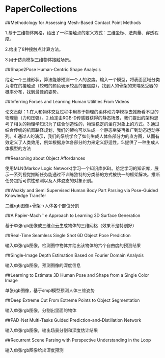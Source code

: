 # PaperCollections
##Methodology for Assessing Mesh-Based Contact Point Methods

1.基于三维物体网格，给出了一种接触点的定义方式：三维坐标、法向量、穿透程度。

2.给出了8种接触点计算方法。

3.用于仿真模拟三维物体接触场景。

##Shape2Pose Human-Centric Shape Analysis

给定一个三维形状，算法能够预测一个人的姿势。输入一个模型，将表面区域分类为潜在的接触点（较暗的颜色表示较高的置信度），找到人的骨架的末端感受器的概率分布，找到最佳的姿势。

##Inferring Forces and Learning Human Utilities From Videos

论文贡献：1.在人和物体交互过程中用基于物理的柔体动力学模拟去推断看不见的物理量（力和压强）。2.给定由RGB-D传感器获得的静态场景，我们提出的架构思考了相关的物理学知识为了综合创造性的，物理稳定的坐在对象上的方式。3.通过结合传统的机器路径规划，我们的架构可以生成一个静态坐姿再推广到动态运动序列。4.通过人的演示，我们的系统学会了如何生成人体各部分力的直方图，从而有效定义了人类效用，例如根据身体各部分的力来定义舒适性。5.提供了一种生成人体模型的方法

##Reasoning about Object Affordances

使用MLN(Markov Logic Network)学习一个知识库(KB)。给定学习的知识库，展示一系列视觉推断任务能通过不训练独特的分类器的方式被统一的框架解决。推断任务包括可供性预测以及人体姿态的对象识别。

##Weakly and Semi Supervised Human Body Part Parsing via Pose-Guided Knowledge Transfer

二维rgb图像+骨架->人体各个部位分割

##A Papier-Mach ˆ e Approach to Learning 3D Surface Generation

基于单张rgb图像或三维点云生成物体的三维网格（效果不是特别好）

##Real-Time Seamless Single Shot 6D Object Pose Prediction

输入单张rgb图像，检测图中物体并给出该物体的六个自由度的预测结果

##Single-Image Depth Estimation Based on Fourier Domain Analysis

输入单张rgb图像，预测图像的深度信息

##Learning to Estimate 3D Human Pose and Shape from a Single Color Image

单张rgb图像，基于smpl模型预测人体三维姿势

##Deep Extreme Cut From Extreme Points to Object Segmentation

输入单张rgb图像，分割出里面的物体

##PAD-Net Multi-Tasks Guided Prediction-and-Distillation Network

输入单张rgb图像，输出场景分割和深度估计结果

##Recurrent Scene Parsing with Perspective Understanding in the Loop

输入单张rgb图像给出深度预测
